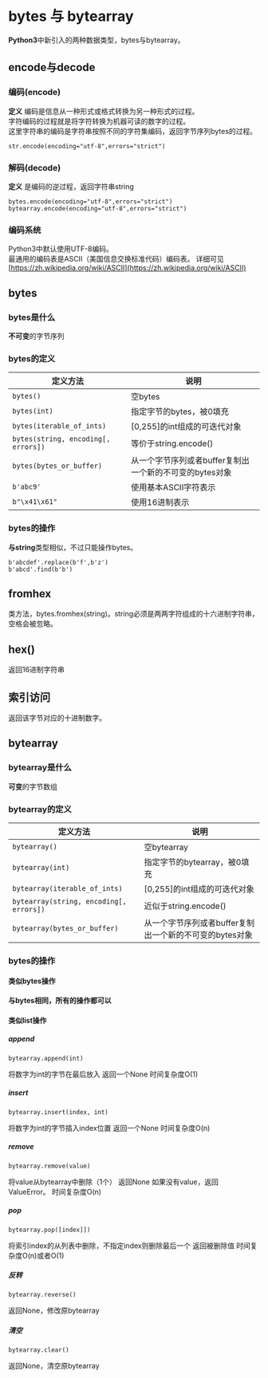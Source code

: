 # bytes 与 bytearray
**Python3**中新引入的两种数据类型，bytes与bytearray。
## encode与decode
### 编码(encode)
**定义** 编码是信息从一种形式或格式转换为另一种形式的过程。  
字符编码的过程就是将字符转换为机器可读的数字的过程。  
这里字符串的编码是字符串按照不同的字符集编码，返回字节序列bytes的过程。
```python3
str.encode(encoding="utf-8",errors="strict")
```
### 解码(decode)
**定义** 是编码的逆过程，返回字符串string
```python3
bytes.encode(encoding="utf-8",errors="strict")
bytearray.encode(encoding="utf-8",errors="strict")
```
### 编码系统
Python3中默认使用UTF-8编码。  
最通用的编码表是ASCII（美国信息交换标准代码）编码表。
详细可见[https://zh.wikipedia.org/wiki/ASCII](https://zh.wikipedia.org/wiki/ASCII)



## bytes
### bytes是什么
**不可变**的字节序列
### bytes的定义
| 定义方法 |说明|
|-------|-------|
| `bytes()` | 空bytes |
| `bytes(int)` | 指定字节的bytes，被0填充|
| `bytes(iterable_of_ints)` | [0,255]的int组成的可迭代对象|
| `bytes(string, encoding[, errors])` | 等价于string.encode()|
| `bytes(bytes_or_buffer)` | 从一个字节序列或者buffer复制出一个新的不可变的bytes对象|
| `b'abc9'` | 使用基本ASCII字符表示|
| `b"\x41\x61"` | 使用16进制表示|
### bytes的操作
**与string**类型相似，不过只能操作bytes。
```
b'abcdef'.replace(b'f',b'z')
b'abcd'.find(b'b')
```
## fromhex
类方法，bytes.fromhex(string)。string必须是两两字符组成的十六进制字符串，空格会被忽略。
## hex()
返回16进制字符串
## 索引访问
返回该字节对应的十进制数字。
## bytearray
### bytearray是什么
**可变**的字节数组
### bytearray的定义
| 定义方法 |说明|
|-------|-------|
| `bytearray()` | 空bytearray |
| `bytearray(int)` | 指定字节的bytearray，被0填充|
| `bytearray(iterable_of_ints)` | [0,255]的int组成的可迭代对象|
| `bytearray(string, encoding[, errors])` | 近似于string.encode()|
| `bytearray(bytes_or_buffer)` | 从一个字节序列或者buffer复制出一个新的不可变的bytes对象|
### bytes的操作
#### 类似bytes操作
**与bytes相同，所有的操作都可以**
#### 类似list操作
##### append
```python3
bytearray.append(int)
```
将数字为int的字节在最后放入
返回一个None
时间复杂度O(1)
##### insert
```python3
bytearray.insert(index, int)
```
将数字为int的字节插入index位置
返回一个None
时间复杂度O(n)
##### remove
```python3
bytearray.remove(value)
```
将value从bytearray中删除（1个）
返回None
如果没有value，返回ValueError。
时间复杂度O(n)
##### pop

```python3
bytearray.pop([index]])
```
将索引index的从列表中删除，不指定index则删除最后一个
返回被删除值
时间复杂度O(n)或者O(1)

##### 反转
```python3
bytearray.reverse()
```
返回None，修改原bytearray

##### 清空
```python3
bytearray.clear()
```
返回None，清空原bytearray
